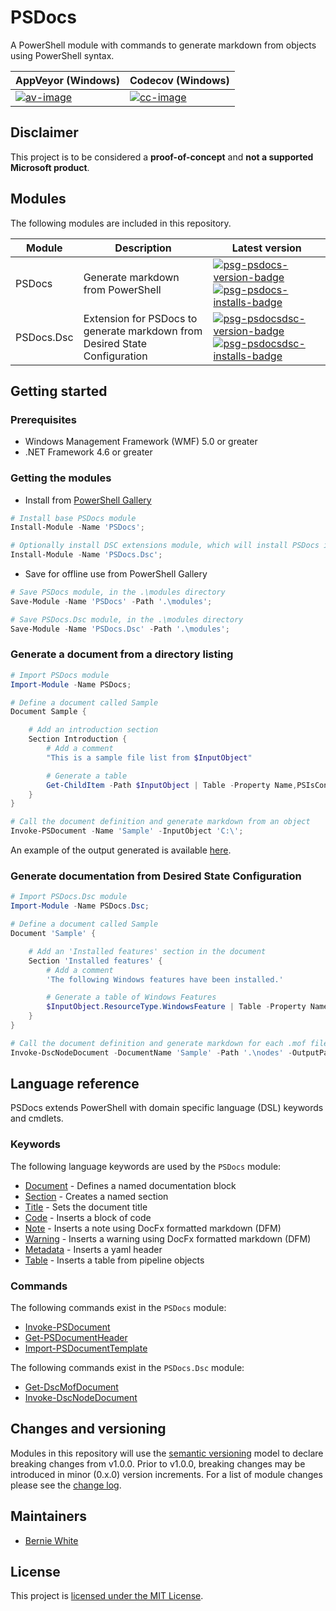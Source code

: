 # PSDocs

A PowerShell module with commands to generate markdown from objects using PowerShell syntax.

| AppVeyor (Windows) | Codecov (Windows) |
| --- | --- |
| [![av-image][]][av-site] | [![cc-image][]][cc-site] |

[av-image]: https://ci.appveyor.com/api/projects/status/pl7tu7ktue388n7s
[av-site]: https://ci.appveyor.com/project/BernieWhite/PSDocs
[cc-image]: https://codecov.io/gh/BernieWhite/PSDocs/branch/master/graph/badge.svg
[cc-site]: https://codecov.io/gh/BernieWhite/PSDocs

## Disclaimer

This project is to be considered a **proof-of-concept** and **not a supported Microsoft product**.

## Modules

The following modules are included in this repository.

| Module     | Description | Latest version |
| ------     | ----------- | -------------- |
| PSDocs     | Generate markdown from PowerShell | [![psg-psdocs-version-badge][]][psg-psdocs] [![psg-psdocs-installs-badge][]][psg-psdocs] |
| PSDocs.Dsc | Extension for PSDocs to generate markdown from Desired State Configuration | [![psg-psdocsdsc-version-badge][]][psg-psdocsdsc] [![psg-psdocsdsc-installs-badge][]][psg-psdocsdsc] |

## Getting started

### Prerequisites

- Windows Management Framework (WMF) 5.0 or greater
- .NET Framework 4.6 or greater

### Getting the modules

- Install from [PowerShell Gallery][psg-psdocs]

```powershell
# Install base PSDocs module
Install-Module -Name 'PSDocs';
```

```powershell
# Optionally install DSC extensions module, which will install PSDocs if not already installed
Install-Module -Name 'PSDocs.Dsc';
```

- Save for offline use from PowerShell Gallery

```powershell
# Save PSDocs module, in the .\modules directory
Save-Module -Name 'PSDocs' -Path '.\modules';

# Save PSDocs.Dsc module, in the .\modules directory
Save-Module -Name 'PSDocs.Dsc' -Path '.\modules';
```

### Generate a document from a directory listing

```powershell
# Import PSDocs module
Import-Module -Name PSDocs;

# Define a document called Sample
Document Sample {

    # Add an introduction section
    Section Introduction {
        # Add a comment
        "This is a sample file list from $InputObject"

        # Generate a table
        Get-ChildItem -Path $InputObject | Table -Property Name,PSIsContainer
    }
}

# Call the document definition and generate markdown from an object
Invoke-PSDocument -Name 'Sample' -InputObject 'C:\';
```

An example of the output generated is available [here](/docs/examples/Get-child-item-output.md).

### Generate documentation from Desired State Configuration

```powershell
# Import PSDocs.Dsc module
Import-Module -Name PSDocs.Dsc;

# Define a document called Sample
Document 'Sample' {

    # Add an 'Installed features' section in the document
    Section 'Installed features' {
        # Add a comment
        'The following Windows features have been installed.'

        # Generate a table of Windows Features
        $InputObject.ResourceType.WindowsFeature | Table -Property Name,Ensure
    }
}

# Call the document definition and generate markdown for each .mof file in the .\nodes directory
Invoke-DscNodeDocument -DocumentName 'Sample' -Path '.\nodes' -OutputPath '.\docs';
```

## Language reference

PSDocs extends PowerShell with domain specific language (DSL) keywords and cmdlets.

### Keywords

The following language keywords are used by the `PSDocs` module:

- [Document](/docs/keywords/PSDocs/en-US/about_PSDocs_Keywords.md#document) - Defines a named documentation block
- [Section](/docs/keywords/PSDocs/en-US/about_PSDocs_Keywords.md#section) - Creates a named section
- [Title](/docs/keywords/PSDocs/en-US/about_PSDocs_Keywords.md#title) - Sets the document title
- [Code](/docs/keywords/PSDocs/en-US/about_PSDocs_Keywords.md#code) - Inserts a block of code
- [Note](/docs/keywords/PSDocs/en-US/about_PSDocs_Keywords.md#note) - Inserts a note using DocFx formatted markdown (DFM)
- [Warning](/docs/keywords/PSDocs/en-US/about_PSDocs_Keywords.md#warning) - Inserts a warning using DocFx formatted markdown (DFM)
- [Metadata](/docs/keywords/PSDocs/en-US/about_PSDocs_Keywords.md#metadata) - Inserts a yaml header
- [Table](/docs/keywords/PSDocs/en-US/about_PSDocs_Keywords.md#table) - Inserts a table from pipeline objects

### Commands

The following commands exist in the `PSDocs` module:

- [Invoke-PSDocument](/docs/commands/PSDocs/en-US/Invoke-PSDocument.md)
- [Get-PSDocumentHeader](/docs/commands/PSDocs/en-US/Get-PSDocumentHeader.md)
- [Import-PSDocumentTemplate](/docs/commands/PSDocs/en-US/Import-PSDocumentTemplate.md)

The following commands exist in the `PSDocs.Dsc` module:

- [Get-DscMofDocument](/docs/commands/PSDocs.Dsc/en-US/Get-DscMofDocument.md)
- [Invoke-DscNodeDocument](/docs/commands/PSDocs.Dsc/en-US/Invoke-DscNodeDocument.md)

## Changes and versioning

Modules in this repository will use the [semantic versioning](http://semver.org/) model to declare breaking changes from v1.0.0. Prior to v1.0.0, breaking changes may be introduced in minor (0.x.0) version increments. For a list of module changes please see the [change log](CHANGELOG.md).

## Maintainers

- [Bernie White](https://github.com/BernieWhite)

## License

This project is [licensed under the MIT License](LICENSE).

[psg-psdocs]: https://www.powershellgallery.com/packages/PSDocs
[psg-psdocs-version-badge]: https://img.shields.io/powershellgallery/v/PSDocs.svg
[psg-psdocs-installs-badge]: https://img.shields.io/powershellgallery/dt/PSDocs.svg
[psg-psdocsdsc]: https://www.powershellgallery.com/packages/PSDocs.Dsc
[psg-psdocsdsc-version-badge]: https://img.shields.io/powershellgallery/v/PSDocs.Dsc.svg
[psg-psdocsdsc-installs-badge]: https://img.shields.io/powershellgallery/dt/PSDocs.Dsc.svg
